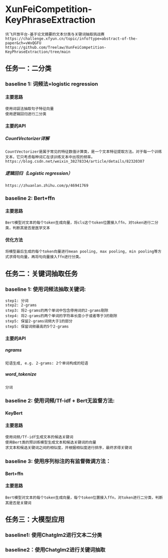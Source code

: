 # XunFeiCompetition-KeyPhraseExtraction
    讯飞开放平台-基于论文摘要的文本分类与关键词抽取挑战赛
    https://challenge.xfyun.cn/topic/info?type=abstract-of-the-paper&ch=vWxQGFU
    https://github.com/Treelaw/XunFeiCompetition-KeyPhraseExtraction/tree/main


## 任务一：二分类
### baseline 1: 词频法+logistic regression
#### 主要思路
    使用词袋法抽取句子特征向量
    使用逻辑回归进行二分类
  
#### 主要的API
##### CountVectorizer详解
    CountVectorizer是属于常见的特征数值计算类，是一个文本特征提取方法。对于每一个训练文本，它只考虑每种词汇在该训练文本中出现的频率。
    https://blog.csdn.net/weixin_38278334/article/details/82320307

##### 逻辑回归（Logistic regression）
    https://zhuanlan.zhihu.com/p/46941769

### baseline 2: Bert+ffn
#### 主要思路
    Bert模型对文本的每个token生成向量，将cls这个token位置接入ffn，对token进行二分类，判断其是否是医学文本
#### 优化方法
    将模型最后生成的每个token向量进行mean pooling, max pooling, min pooling等方式求得句向量，再将句向量接入ffn进行分类。


## 任务二：关键词抽取任务
### baseline 1: 使用词频法抽取关键词:
    step1: 分词
    step2: 2-grams
    step3: 将2-grams的两个单词中包含停用词的2-grams剔除
    step4: 将2-grams的两个单词的字符串长度小于或者等于3的剔除
    step5: 保留2-grams词频大于1的部分
    step5: 保留词频最高的5个2-grams

#### 主要的API
##### ngrams    
    短语生成, e.g. 2-grams: 2个单词构成的短语  
    
##### word_tokenize
    分词

### baseline 2: 使用词频/Tf-idf + Bert无监督方法:
#### KeyBert
#### 主要思路
    使用词频/Tf-idf生成文本的候选关键词
    使用Bert类的预训练模型生成文本和候选关键词的向量
    求文本和候选关键词之间的相似度，并根据相似度进行排序，最终求得关键词

### baseline 3: 使用序列标注的有监督微调方法：
#### Bert+ffn
#### 主要思路
    Bert模型对文本的每个token生成向量，每个token位置接入ffn，对token进行二分类，判断其是否是关键词



## 任务三：大模型应用
### baseline1: 使用Chatglm2进行文本二分类

### baseline2：使用Chatglm2进行关键词抽取
